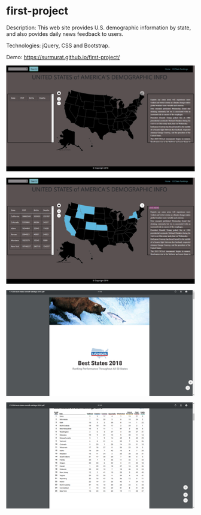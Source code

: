 # first-project

Description:
This web site provides U.S. demographic information by state, and also povides daily news feedback to users.

Technologies:
jQuery, CSS and Bootstrap.

Demo: 
https://surmurat.github.io/first-project/

![](images/Screenshot1.png)

![](images/Screenshot4.png)

![](images/Screenshot2.png)

![](images/Screenshot3.png)
